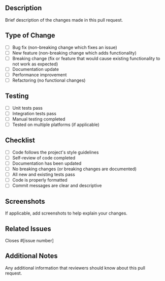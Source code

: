## Description
Brief description of the changes made in this pull request.

## Type of Change
- [ ] Bug fix (non-breaking change which fixes an issue)
- [ ] New feature (non-breaking change which adds functionality)
- [ ] Breaking change (fix or feature that would cause existing functionality to not work as expected)
- [ ] Documentation update
- [ ] Performance improvement
- [ ] Refactoring (no functional changes)

## Testing
- [ ] Unit tests pass
- [ ] Integration tests pass
- [ ] Manual testing completed
- [ ] Tested on multiple platforms (if applicable)

## Checklist
- [ ] Code follows the project's style guidelines
- [ ] Self-review of code completed
- [ ] Documentation has been updated
- [ ] No breaking changes (or breaking changes are documented)
- [ ] All new and existing tests pass
- [ ] Code is properly formatted
- [ ] Commit messages are clear and descriptive

## Screenshots
If applicable, add screenshots to help explain your changes.

## Related Issues
Closes #[issue number]

## Additional Notes
Any additional information that reviewers should know about this pull request. 